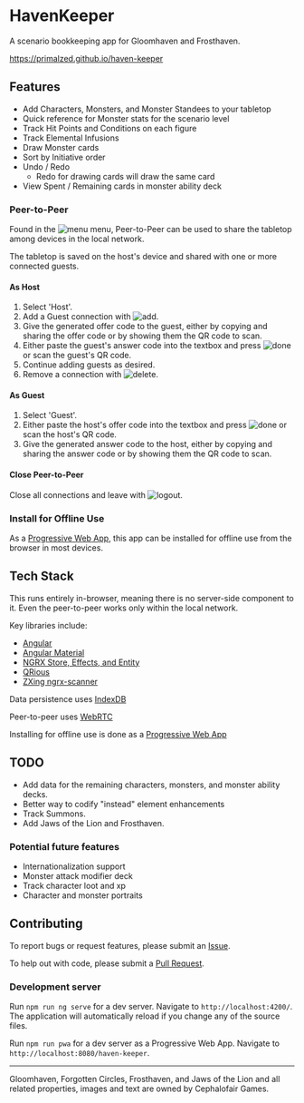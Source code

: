 # HavenKeeper

A scenario bookkeeping app for Gloomhaven and Frosthaven.

https://primalzed.github.io/haven-keeper

## Features
* Add Characters, Monsters, and Monster Standees to your tabletop
* Quick reference for Monster stats for the scenario level
* Track Hit Points and Conditions on each figure
* Track Elemental Infusions
* Draw Monster cards
* Sort by Initiative order
* Undo / Redo
  * Redo for drawing cards will draw the same card
* View Spent / Remaining cards in monster ability deck

### Peer-to-Peer
Found in the ![menu](https://raw.githubusercontent.com/google/material-design-icons/master/src/navigation/menu/materialicons/24px.svg) menu, Peer-to-Peer can be used to share the tabletop among devices in the local network.

The tabletop is saved on the host's device and shared with one or more connected guests.

#### As Host
1. Select 'Host'.
2. Add a Guest connection with ![add](https://raw.githubusercontent.com/google/material-design-icons/master/src/content/add/materialicons/24px.svg).
3. Give the generated offer code to the guest, either by copying and sharing the offer code or by showing them the QR code to scan.
4. Either paste the guest's answer code into the textbox and press ![done](https://raw.githubusercontent.com/google/material-design-icons/master/src/action/done/materialicons/24px.svg) or scan the guest's QR code.
5. Continue adding guests as desired.
6. Remove a connection with ![delete](https://raw.githubusercontent.com/google/material-design-icons/master/src/action/delete/materialicons/24px.svg).

#### As Guest
1. Select 'Guest'.
2. Either paste the host's offer code into the textbox and press ![done](https://raw.githubusercontent.com/google/material-design-icons/master/src/action/done/materialicons/24px.svg) or scan the host's QR code.
4. Give the generated answer code to the host, either by copying and sharing the answer code or by showing them the QR code to scan.

#### Close Peer-to-Peer
Close all connections and leave with ![logout](https://raw.githubusercontent.com/google/material-design-icons/master/src/action/logout/materialicons/24px.svg).

### Install for Offline Use
As a [Progressive Web App](https://developer.mozilla.org/en-US/docs/web/progressive_web_apps), this app can be installed for offline use from the browser in most devices.

## Tech Stack
This runs entirely in-browser, meaning there is no server-side component to it. Even the peer-to-peer works only within the local network.

Key libraries include:
* [Angular]()
* [Angular Material]()
* [NGRX Store, Effects, and Entity]()
* [QRious](https://github.com/neocotic/qrious)
* [ZXing ngrx-scanner](https://github.com/zxing-js/ngx-scanner)

Data persistence uses [IndexDB]()

Peer-to-peer uses [WebRTC]()

Installing for offline use is done as a [Progressive Web App](https://developer.mozilla.org/en-US/docs/web/progressive_web_apps)

## TODO
* Add data for the remaining characters, monsters, and monster ability decks.
* Better way to codify "instead" element enhancements
* Track Summons.
* Add Jaws of the Lion and Frosthaven.

### Potential future features
* Internationalization support
* Monster attack modifier deck
* Track character loot and xp
* Character and monster portraits

## Contributing
To report bugs or request features, please submit an [Issue](https://github.com/PrimalZed/haven-keeper/issues).

To help out with code, please submit a [Pull Request](https://github.com/PrimalZed/haven-keeper/pulls).

### Development server

Run `npm run ng serve` for a dev server. Navigate to `http://localhost:4200/`. The application will automatically reload if you change any of the source files.

Run `npm run pwa` for a dev server as a Progressive Web App. Navigate to `http://localhost:8080/haven-keeper`.

---

Gloomhaven, Forgotten Circles, Frosthaven, and Jaws of the Lion and all related properties, images and text are owned by Cephalofair Games.

